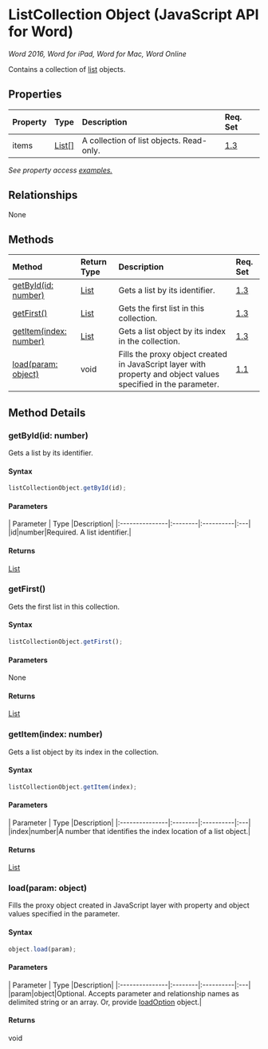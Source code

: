 # ListCollection Object (JavaScript API for Word)

_Word 2016, Word for iPad, Word for Mac, Word Online_

Contains a collection of [list](list.md) objects.

## Properties

| Property	   | Type	|Description| Req. Set|
|:---------------|:--------|:----------|:----|
|items|[List[]](list.md)|A collection of list objects. Read-only.|[1.3](../reqset/word-requirement.md)|

_See property access [examples.](#property-access-examples)_

## Relationships
None


## Methods

| Method		   | Return Type	|Description| Req. Set|
|:---------------|:--------|:----------|:----|
|[getById(id: number)](#getbyidid-number)|[List](list.md)|Gets a list by its identifier.|[1.3](../reqset/word-requirement.md)|
|[getFirst()](#getfirst)|[List](list.md)|Gets the first list in this collection.|[1.3](../reqset/word-requirement.md)|
|[getItem(index: number)](#getitemindex-number)|[List](list.md)|Gets a list object by its index in the collection.|[1.3](../reqset/word-requirement.md)|
|[load(param: object)](#loadparam-object)|void|Fills the proxy object created in JavaScript layer with property and object values specified in the parameter.|[1.1](../reqset/word-requirement.md)|

## Method Details


### getById(id: number)
Gets a list by its identifier.

#### Syntax
```js
listCollectionObject.getById(id);
```

#### Parameters
| Parameter	   | Type	|Description|
|:---------------|:--------|:----------|:---|
|id|number|Required. A list identifier.|

#### Returns
[List](list.md)

### getFirst()
Gets the first list in this collection.

#### Syntax
```js
listCollectionObject.getFirst();
```

#### Parameters
None

#### Returns
[List](list.md)

### getItem(index: number)
Gets a list object by its index in the collection.

#### Syntax
```js
listCollectionObject.getItem(index);
```

#### Parameters
| Parameter	   | Type	|Description|
|:---------------|:--------|:----------|:---|
|index|number|A number that identifies the index location of a list object.|

#### Returns
[List](list.md)

### load(param: object)
Fills the proxy object created in JavaScript layer with property and object values specified in the parameter.

#### Syntax
```js
object.load(param);
```

#### Parameters
| Parameter	   | Type	|Description|
|:---------------|:--------|:----------|:---|
|param|object|Optional. Accepts parameter and relationship names as delimited string or an array. Or, provide [loadOption](loadoption.md) object.|

#### Returns
void
